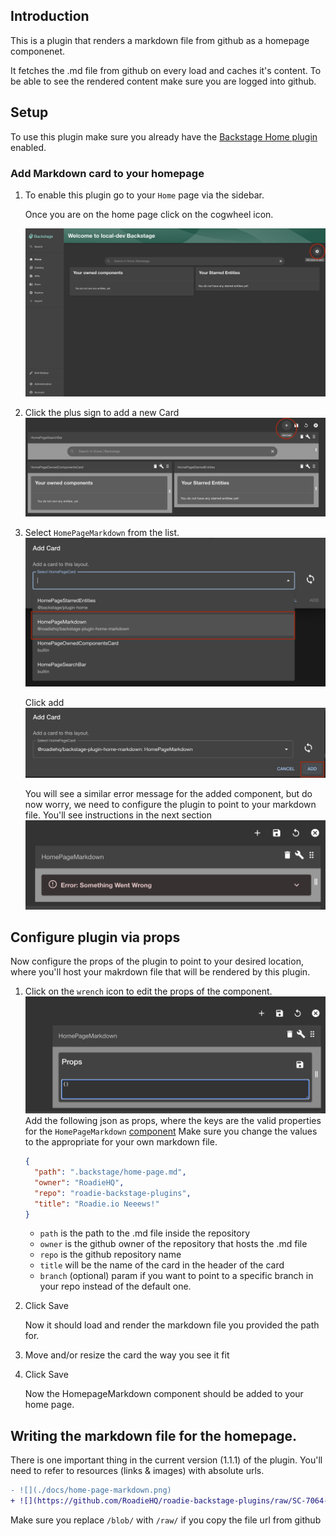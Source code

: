 
## Introduction

This is a plugin that renders a markdown file from github as a homepage componenet.

It fetches the .md file from github on every load and caches it's content.
To be able to see the rendered content make sure you are logged into github.

## Setup

To use this plugin make sure you already have the [Backstage Home plugin](https://github.com/backstage/backstage/blob/master/plugins/home/README.md) enabled.

### Add Markdown card to your homepage

1.  To enable this plugin go to your `Home` page via the sidebar.

    Once you are on the home page click on the cogwheel icon.

    ![cogwheel](home-page-cogwheel.png)

2.  Click the plus sign to add a new Card
    ![](add-card.png)

3.  Select `HomePageMarkdown` from the list.
    ![](select-homepagemarkdown.png)

    Click add
    ![](click-add.png)

    You will see a similar error message for the added component, but do now worry, we need to configure the plugin to point to your markdown file. You'll see instructions in the next section
    ![](error.png)

## Configure plugin via props

Now configure the props of the plugin to point to your desired location, where you'll host your makrdown file that will be rendered by this plugin.

1.  Click on the `wrench` icon to edit the props of the component.
    ![](props.png)
    Add the following json as props, where the keys are the valid properties for the `HomePageMarkdown` [component](https://www.npmjs.com/package/@roadiehq/backstage-plugin-home-markdown) Make sure you change the values to the appropriate for your own markdown file.

    ```json
    {
      "path": ".backstage/home-page.md",
      "owner": "RoadieHQ",
      "repo": "roadie-backstage-plugins",
      "title": "Roadie.io Neeews!"
    }
    ```

    - `path` is the path to the .md file inside the repository
    - `owner` is the github owner of the repository that hosts the .md file
    - `repo` is the github repository name
    - `title` will be the name of the card in the header of the card
    - `branch` (optional) param if you want to point to a specific branch in your repo instead of the default one.

2.  Click Save

    Now it should load and render the markdown file you provided the path for.

3.  Move and/or resize the card the way you see it fit

4.  Click Save

    Now the HomepageMarkdown component should be added to your home page.

## Writing the markdown file for the homepage.

There is one important thing in the current version (1.1.1) of the plugin. You'll need to refer to resources (links & images) with absolute urls.

```diff
- ![](./docs/home-page-markdown.png)
+ ![](https://github.com/RoadieHQ/roadie-backstage-plugins/raw/SC-7064-add-markdown-home-plugin/plugins/home/backstage-plugin-home-markdown/docs/home-page-markdown.png)
```

Make sure you replace `/blob/` with `/raw/` if you copy the file url from github

